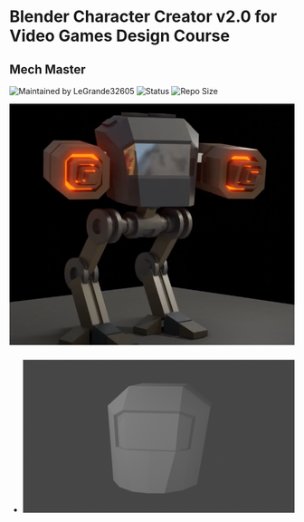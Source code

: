 # Blender Character Creator v2.0 for Video Games Design Course
## Mech Master

![Maintained by LeGrande32605](https://img.shields.io/static/v1?label=Maintained%20by&message=LeGrande32605&color=blue)
![Status](https://img.shields.io/static/v1?label=Status&message=Work%20In%20Progress&color=yellow)
![Repo Size](https://img.shields.io/github/repo-size/legrande32605/GameDev-Blender-Character-Creator-Mech-Masters)

![Mech](https://github.com/legrande32605/GameDev-Blender-Character-Creator-Mech-Masters/blob/master/Images/Mech.PNG)

###
- [![Mech](https://github.com/legrande32605/GameDev-Blender-Character-Creator-Mech-Masters/blob/master/Renders/Thumb%20-%20Creating%20the%20Cockpit.png)](https://github.com/legrande32605/GameDev-Blender-Character-Creator-Mech-Masters/blob/master/Renders/Creating%20the%20Cockpit.png)